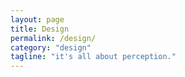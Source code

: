 ```yaml
---
layout: page
title: Design
permalink: /design/
category: "design"
tagline: "it's all about perception."
---
```

